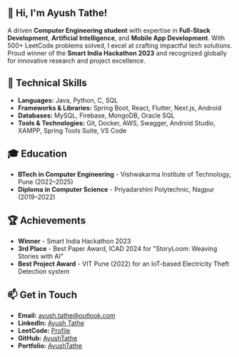 ## 👋 Hi, I'm Ayush Tathe!
A driven **Computer Engineering student** with expertise in **Full-Stack Development**, **Artificial Intelligence**, and **Mobile App Development**. With 500+ LeetCode problems solved, I excel at crafting impactful tech solutions. Proud winner of the **Smart India Hackathon 2023** and recognized globally for innovative research and project excellence.  
## 🔧 Technical Skills  
- **Languages:** Java, Python, C, SQL  
- **Frameworks & Libraries:** Spring Boot, React, Flutter, Next.js, Android  
- **Databases:** MySQL, Firebase, MongoDB, Oracle SQL  
- **Tools & Technologies:** Git, Docker, AWS, Swagger, Android Studio, XAMPP, Spring Tools Suite, VS Code  

## 🎓 Education  
- **BTech in Computer Engineering** - Vishwakarma Institute of Technology, Pune (2022–2025)
- **Diploma in Computer Science** - Priyadarshini Polytechnic, Nagpur (2019–2022)
## 🏆 Achievements  
- **Winner** - Smart India Hackathon 2023  
- **3rd Place** - Best Paper Award, ICAD 2024 for "StoryLoom: Weaving Stories with AI"  
- **Best Project Award** - VIT Pune (2022) for an IoT-based Electricity Theft Detection system
## 📫 Get in Touch  
- **Email:** ayush.tathe@outlook.com  
- **LinkedIn:** [Ayush Tathe](https://www.linkedin.com/in/ayush-tathe-777429263/)   
- **LeetCode:** [Profile](https://leetcode.com/u/AyushTathe/)
- **GitHub:** [AyushTathe](https://github.com/AyushTathe) 
- **Portfolio:** [AyushTathe](#) 

<!--
**AyushTathe/AyushTathe** is a ✨ _special_ ✨ repository because its `README.md` (this file) appears on your GitHub profile.

Here are some ideas to get you started:

- 🔭 I’m currently working on ...
- 🌱 I’m currently learning ...
- 👯 I’m looking to collaborate on ...
- 🤔 I’m looking for help with ...
- 💬 Ask me about ...
- 📫 How to reach me: ...
- 😄 Pronouns: ...
- ⚡ Fun fact: ...
-->
